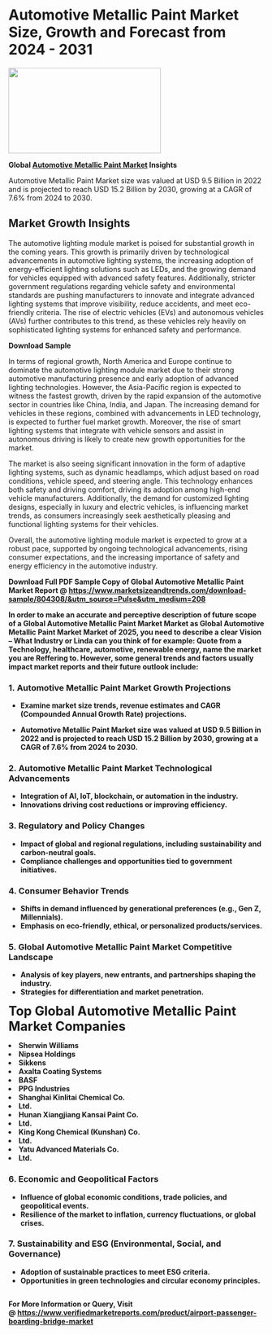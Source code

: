 <H1>Automotive Metallic Paint Market Size, Growth and Forecast from 2024 - 2031</H1><img class="aligncenter size-medium wp-image-584254" src="https://thirdeyenews.in/wp-content/uploads/2024/09/Global-Market-Research-300x168.jpeg" alt="" width="300" height="168" /><p><strong>Global&nbsp;<a href="https://www.marketsizeandtrends.com/download-sample/804308/&amp;utm_source=Pulse&amp;utm_medium=208">Automotive Metallic Paint Market</a> Insights</strong></p><p>Automotive Metallic Paint Market size was valued at USD 9.5 Billion in 2022 and is projected to reach USD 15.2 Billion by 2030, growing at a CAGR of 7.6% from 2024 to 2030.</p><p><h2>Market Growth Insights</h2> <p>The automotive lighting module market is poised for substantial growth in the coming years. This growth is primarily driven by technological advancements in automotive lighting systems, the increasing adoption of energy-efficient lighting solutions such as LEDs, and the growing demand for vehicles equipped with advanced safety features. Additionally, stricter government regulations regarding vehicle safety and environmental standards are pushing manufacturers to innovate and integrate advanced lighting systems that improve visibility, reduce accidents, and meet eco-friendly criteria. The rise of electric vehicles (EVs) and autonomous vehicles (AVs) further contributes to this trend, as these vehicles rely heavily on sophisticated lighting systems for enhanced safety and performance.</p> <p><strong>Download Sample</strong></p> <p>In terms of regional growth, North America and Europe continue to dominate the automotive lighting module market due to their strong automotive manufacturing presence and early adoption of advanced lighting technologies. However, the Asia-Pacific region is expected to witness the fastest growth, driven by the rapid expansion of the automotive sector in countries like China, India, and Japan. The increasing demand for vehicles in these regions, combined with advancements in LED technology, is expected to further fuel market growth. Moreover, the rise of smart lighting systems that integrate with vehicle sensors and assist in autonomous driving is likely to create new growth opportunities for the market.</p> <p>The market is also seeing significant innovation in the form of adaptive lighting systems, such as dynamic headlamps, which adjust based on road conditions, vehicle speed, and steering angle. This technology enhances both safety and driving comfort, driving its adoption among high-end vehicle manufacturers. Additionally, the demand for customized lighting designs, especially in luxury and electric vehicles, is influencing market trends, as consumers increasingly seek aesthetically pleasing and functional lighting systems for their vehicles.</p> <p>Overall, the automotive lighting module market is expected to grow at a robust pace, supported by ongoing technological advancements, rising consumer expectations, and the increasing importance of safety and energy efficiency in the automotive industry.</p> <p><strong></p><p><span class=""><strong>Download Full PDF Sample Copy of Global Automotive Metallic Paint Market Report</strong> @ <a href="https://www.marketsizeandtrends.com/download-sample/804308/&amp;utm_source=Pulse&amp;utm_medium=208" target="_blank">https://www.marketsizeandtrends.com/download-sample/804308/&amp;utm_source=Pulse&amp;utm_medium=208</a></span></p><p>In order to make an accurate and perceptive description of future scope of a Global&nbsp;Automotive Metallic Paint Market Market as Global&nbsp;Automotive Metallic Paint Market Market of 2025, you need to describe a clear Vision &ndash; What Industry or Linda can you think of for example: Quote from a Technology, healthcare, automotive, renewable energy, name the market you are Reffering to. However, some general trends and factors usually impact market reports and their future outlook include:</p><h3>1.&nbsp;<strong>Automotive Metallic Paint Market Growth Projections</strong></h3><ul><li>Examine market size trends, revenue estimates and CAGR (Compounded Annual Growth Rate) projections.</li><li><p>Automotive Metallic Paint Market size was valued at USD 9.5 Billion in 2022 and is projected to reach USD 15.2 Billion by 2030, growing at a CAGR of 7.6% from 2024 to 2030.</p></li></ul><h3>2.&nbsp;<strong>Automotive Metallic Paint Market Technological Advancements</strong></h3><ul><li>Integration of AI, IoT, blockchain, or automation in the industry.</li><li>Innovations driving cost reductions or improving efficiency.</li></ul><h3>3.&nbsp;<strong>Regulatory and Policy Changes</strong></h3><ul><li>Impact of global and regional regulations, including sustainability and carbon-neutral goals.</li><li>Compliance challenges and opportunities tied to government initiatives.</li></ul><h3>4.&nbsp;<strong>Consumer Behavior Trends</strong></h3><ul><li>Shifts in demand influenced by generational preferences (e.g., Gen Z, Millennials).</li><li>Emphasis on eco-friendly, ethical, or personalized products/services.</li></ul><h3>5.&nbsp;<strong>Global Automotive Metallic Paint Market Competitive Landscape</strong></h3><ul><li>Analysis of key players, new entrants, and partnerships shaping the industry.</li><li>Strategies for differentiation and market penetration.</li></ul><p data-pm-slice="1 1 []"><span style="color: inherit; font-family: inherit; font-size: 25px;">Top Global Automotive Metallic Paint Market Companies</span></p><div class="" data-test-id=""><p><li>Sherwin Williams</li><li> Nipsea Holdings</li><li> Sikkens</li><li> Axalta Coating Systems</li><li> BASF</li><li> PPG Industries</li><li> Shanghai Kinlitai Chemical Co.</li><li> Ltd.</li><li> Hunan Xiangjiang Kansai Paint Co.</li><li> Ltd.</li><li> King Kong Chemical (Kunshan) Co.</li><li> Ltd.</li><li> Yatu Advanced Materials Co.</li><li> Ltd.</li></p></div><h3>6.&nbsp;<strong>Economic and Geopolitical Factors</strong></h3><ul><li>Influence of global economic conditions, trade policies, and geopolitical events.</li><li>Resilience of the market to inflation, currency fluctuations, or global crises.</li></ul><h3>7.&nbsp;<strong>Sustainability and ESG (Environmental, Social, and Governance)</strong></h3><ul><li>Adoption of sustainable practices to meet ESG criteria.</li><li>Opportunities in green technologies and circular economy principles.</li></ul><h2><strong style="font-size: 14px;">For More Information or Query, Visit @&nbsp;</strong><a style="background-color: #ffffff; font-size: 14px;" href="https://www.marketsizeandtrends.com/report/automotive-metallic-paint-market/" target="_blank">https://www.verifiedmarketreports.com/product/airport-passenger-boarding-bridge-market</a></h2>
